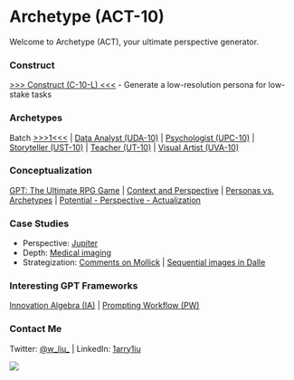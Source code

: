 # Archetype (ACT-10)

Welcome to Archetype (ACT), your ultimate perspective generator.

### Construct

[>>> Construct (C-10-L) <<<](https://x.com/w_liu_/status/1722923856749625466) - Generate a low-resolution persona for low-stake tasks

### Archetypes

Batch [>>>1<<<](https://x.com/w_liu_/status/1722801575943655560) | [Data Analyst (UDA-10)](https://x.com/w_liu_/status/1722841699687538724) | [Psychologist (UPC-10)](https://x.com/w_liu_/status/1722904025535050013) | [Storyteller (UST-10)](https://x.com/w_liu_/status/1722853345369727279) | [Teacher (UT-10)](https://x.com/w_liu_/status/1722914628135682312) | [Visual Artist (UVA-10)](https://x.com/w_liu_/status/1722866177213644855)

### Conceptualization

[GPT: The Ultimate RPG Game](https://x.com/w_liu_/status/1663385882152554499) | [Context and Perspective](https://x.com/w_liu_/status/1719571408811098144) | [Personas vs. Archetypes](https://x.com/w_liu_/status/1717873799457296480) | [Potential - Perspective - Actualization](https://x.com/w_liu_/status/1718135367617135025)

### Case Studies

- Perspective: [Jupiter](https://x.com/w_liu_/status/1719738578220273737)
- Depth: [Medical imaging](https://x.com/w_liu_/status/1709926206521708959)
- Strategization: [Comments on Mollick](https://x.com/w_liu_/status/1708672278618374242) | [Sequential images in Dalle](https://x.com/w_liu_/status/1721342781204099240)

### Interesting GPT Frameworks

[Innovation Algebra (IA)](https://innovationalgebra.com/) | [Prompting Workflow (PW)](https://github.com/dgcruzing/Prompting-Workflow)

### Contact Me

Twitter: [@w_liu_](https://twitter.com/w_liu_) | LinkedIn: [1arry1iu](https://www.linkedin.com/in/1arry1iu/)

![](https://github.com/1arry1iu/everything/blob/main/ET_Avatar.png)
